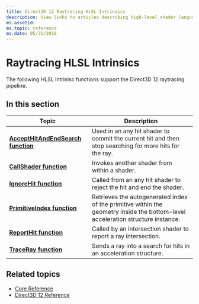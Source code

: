 ```yaml
---
title: Direct3D 12 Raytracing HLSL Intrinsics
description: View links to articles describing high-level shader language (HLSL) intrinsic functions that support the Direct3D 12 raytracing pipeline.
ms.assetid: 
ms.topic: reference
ms.date: 05/31/2018
---
```


# Raytracing HLSL Intrinsics

The following HLSL intrinisc functions support the Direct3D 12 raytracing pipeline. 

## In this section



| Topic | Description |
|-|-|
| [**AcceptHitAndEndSearch function**](accepthitandendsearch-function.md) | Used in an any hit shader to commit the current hit and then stop searching for more hits for the ray. |
| [**CallShader function**](callshader-function.md) | Invokes another shader from within a shader. |
| [**IgnoreHit function**](ignorehit-function.md) | Called from an any hit shader to reject the hit and end the shader. |
| [**PrimitiveIndex function**](primitiveindex.md) | Retrieves the autogenerated index of the primitive within the geometry inside the bottom-level acceleration structure instance. |
| [**ReportHit function**](reporthit-function.md) | Called by an intersection shader to report a ray intersection. |
| [**TraceRay function**](traceray-function.md) | Sends a ray into a search for hits in an acceleration structure. |

## Related topics

* [Core Reference](direct3d-12-core-reference.md)
* [Direct3D 12 Reference](direct3d-12-reference.md)
